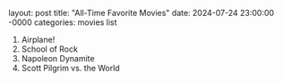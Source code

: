 layout: post
title: "All-Time Favorite Movies"
date: 2024-07-24 23:00:00 -0000
categories: movies list

1. Airplane!
2. School of Rock
3. Napoleon Dynamite
4. Scott Pilgrim vs. the World